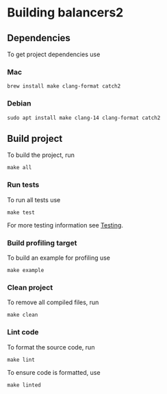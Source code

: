 # Building balancers2

## Dependencies

To get project dependencies use

### Mac

    brew install make clang-format catch2

### Debian

    sudo apt install make clang-14 clang-format catch2

## Build project

To build the project, run

    make all

### Run tests

To run all tests use

    make test

For more testing information see [Testing](testing.md).

### Build profiling target

To build an example for profiling use

    make example

### Clean project

To remove all compiled files, run

    make clean

### Lint code

To format the source code, run

    make lint

To ensure code is formatted, use

    make linted
